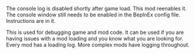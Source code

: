 The console log is disabled shortly after game load. This mod reenables it. The console window still needs to be enabled in the BepInEx config file. Instructions are in it.

This is used for debugging game and mod code. It can be used if you are having issues with a mod loading and you know what you are looking for. Every mod has a loading log. More complex mods have logging throughout.
